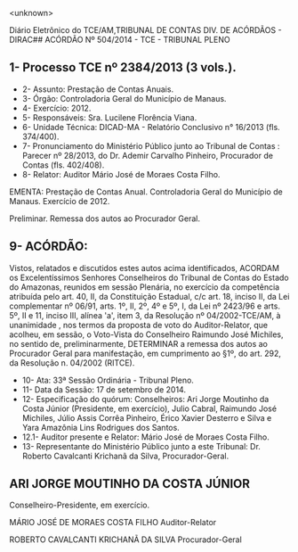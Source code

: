 &lt;unknown&gt;

Diário Eletrônico do TCE/AM,TRIBUNAL DE CONTAS DIV. DE ACÓRDÃOS - DIRAC## ACÓRDÃO Nº 504/2014 - TCE - TRIBUNAL PLENO

## 1- Processo TCE nº 2384/2013 (3 vols.).

- 2- Assunto: Prestação de Contas Anuais.
- 3- Órgão: Controladoria Geral do Município de Manaus.
- 4- Exercício: 2012.
- 5- Responsáveis: Sra. Lucilene Florência Viana.
- 6- Unidade Técnica: DICAD-MA - Relatório Conclusivo n° 16/2013 (fls. 374/400).
- 7-  Pronunciamento  do Ministério  Público  junto  ao Tribunal  de  Contas :  Parecer  nº 28/2013, do Dr. Ademir Carvalho Pinheiro, Procurador de Contas (fls. 402/408).
- 8- Relator: Auditor Mário José de Moraes Costa Filho.

EMENTA: Prestação de Contas Anual. Controladoria Geral do Município de Manaus. Exercício de 2012.

Preliminar. Remessa  dos  autos  ao  Procurador Geral.

## 9- ACÓRDÃO:

Vistos, relatados e discutidos estes autos acima identificados,  ACORDAM os Excelentíssimos  Senhores  Conselheiros  do  Tribunal  de  Contas  do  Estado  do Amazonas, reunidos em sessão Plenária, no exercício da competência atribuída pelo art. 40, II, da Constituição Estadual, c/c art. 18, inciso II, da Lei complementar nº 06/91, arts. 1º,  II,  2º,  4º  e  5º,  I,  da  Lei  nº  2423/96  e  arts.  5º,  II  e  11,  inciso  III,  alínea  'a',  item  3,  da Resolução  nº  04/2002-TCE/AM, à  unanimidade ,  nos  termos  da  proposta  de  voto  do Auditor-Relator,  que  acolheu,  em  sessão,  o  Voto-Vista  do  Conselheiro  Raimundo  José Michiles,  no  sentido  de,  preliminarmente, DETERMINAR a  remessa  dos  autos  ao Procurador Geral para manifestação, em cumprimento ao §1º, do art. 292, da Resolução n. 04/2002 (RITCE).

- 10- Ata: 33ª Sessão Ordinária - Tribunal Pleno.
- 11- Data da Sessão: 17 de setembro de 2014.
- 12-  Especificação  do  quórum: Conselheiros:  Ari  Jorge  Moutinho  da  Costa  Júnior (Presidente,  em  exercício),  Julio  Cabral,  Raimundo  José  Michiles,  Júlio  Assis  Corrêa Pinheiro, Érico Xavier Desterro e Silva e Yara Amazônia Lins Rodrigues dos Santos.
- 12.1- Auditor presente e Relator: Mário José de Moraes Costa Filho.
- 13- Representante do Ministério Público junto a este Tribunal: Dr. Roberto Cavalcanti Krichanã da Silva, Procurador-Geral.

## ARI JORGE MOUTINHO DA COSTA JÚNIOR

Conselheiro-Presidente, em exercício.

MÁRIO JOSÉ DE MORAES COSTA FILHO Auditor-Relator

ROBERTO CAVALCANTI KRICHANÃ DA SILVA Procurador-Geral